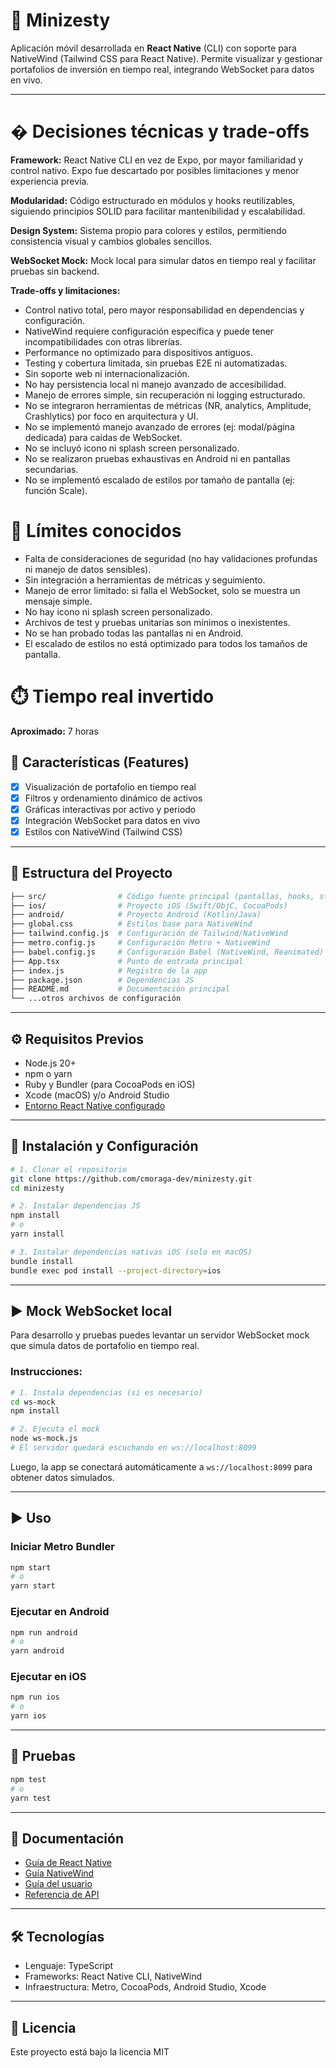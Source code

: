 # 📌 Minizesty

Aplicación móvil desarrollada en **React Native** (CLI) con soporte para NativeWind (Tailwind CSS para React Native). Permite visualizar y gestionar portafolios de inversión en tiempo real, integrando WebSocket para datos en vivo.

---
# � Decisiones técnicas y trade-offs

**Framework:** React Native CLI en vez de Expo, por mayor familiaridad y control nativo. Expo fue descartado por posibles limitaciones y menor experiencia previa.

**Modularidad:** Código estructurado en módulos y hooks reutilizables, siguiendo principios SOLID para facilitar mantenibilidad y escalabilidad.

**Design System:** Sistema propio para colores y estilos, permitiendo consistencia visual y cambios globales sencillos.

**WebSocket Mock:** Mock local para simular datos en tiempo real y facilitar pruebas sin backend.

**Trade-offs y limitaciones:**
- Control nativo total, pero mayor responsabilidad en dependencias y configuración.
- NativeWind requiere configuración específica y puede tener incompatibilidades con otras librerías.
- Performance no optimizado para dispositivos antiguos.
- Testing y cobertura limitada, sin pruebas E2E ni automatizadas.
- Sin soporte web ni internacionalización.
- No hay persistencia local ni manejo avanzado de accesibilidad.
- Manejo de errores simple, sin recuperación ni logging estructurado.
- No se integraron herramientas de métricas (NR, analytics, Amplitude, Crashlytics) por foco en arquitectura y UI.
- No se implementó manejo avanzado de errores (ej: modal/página dedicada) para caídas de WebSocket.
- No se incluyó icono ni splash screen personalizado.
- No se realizaron pruebas exhaustivas en Android ni en pantallas secundarias.
- No se implementó escalado de estilos por tamaño de pantalla (ej: función Scale).

# 🚧 Límites conocidos

- Falta de consideraciones de seguridad (no hay validaciones profundas ni manejo de datos sensibles).
- Sin integración a herramientas de métricas y seguimiento.
- Manejo de error limitado: si falla el WebSocket, solo se muestra un mensaje simple.
- No hay icono ni splash screen personalizado.
- Archivos de test y pruebas unitarias son mínimos o inexistentes.
- No se han probado todas las pantallas ni en Android.
- El escalado de estilos no está optimizado para todos los tamaños de pantalla.

# ⏱️ Tiempo real invertido

**Aproximado:** 7 horas


## 🚀 Características (Features)
- [x] Visualización de portafolio en tiempo real
- [x] Filtros y ordenamiento dinámico de activos
- [x] Gráficas interactivas por activo y periodo
- [x] Integración WebSocket para datos en vivo
- [x] Estilos con NativeWind (Tailwind CSS)

---

## 📂 Estructura del Proyecto
```bash
├── src/                # Código fuente principal (pantallas, hooks, stores, utils)
├── ios/                # Proyecto iOS (Swift/ObjC, CocoaPods)
├── android/            # Proyecto Android (Kotlin/Java)
├── global.css          # Estilos base para NativeWind
├── tailwind.config.js  # Configuración de Tailwind/NativeWind
├── metro.config.js     # Configuración Metro + NativeWind
├── babel.config.js     # Configuración Babel (NativeWind, Reanimated)
├── App.tsx             # Punto de entrada principal
├── index.js            # Registro de la app
├── package.json        # Dependencias JS
├── README.md           # Documentación principal
└── ...otros archivos de configuración
```

---

## ⚙️ Requisitos Previos
- Node.js 20+
- npm o yarn
- Ruby y Bundler (para CocoaPods en iOS)
- Xcode (macOS) y/o Android Studio
- [Entorno React Native configurado](https://reactnative.dev/docs/environment-setup)

---

## 🔧 Instalación y Configuración

```bash
# 1. Clonar el repositorio
git clone https://github.com/cmoraga-dev/minizesty.git
cd minizesty

# 2. Instalar dependencias JS
npm install
# o
yarn install

# 3. Instalar dependencias nativas iOS (solo en macOS)
bundle install
bundle exec pod install --project-directory=ios
```

---


## ▶️ Mock WebSocket local

Para desarrollo y pruebas puedes levantar un servidor WebSocket mock que simula datos de portafolio en tiempo real.

### Instrucciones:

```bash
# 1. Instala dependencias (si es necesario)
cd ws-mock
npm install

# 2. Ejecuta el mock
node ws-mock.js
# El servidor quedará escuchando en ws://localhost:8099
```

Luego, la app se conectará automáticamente a `ws://localhost:8099` para obtener datos simulados.

---

## ▶️ Uso

### Iniciar Metro Bundler
```bash
npm start
# o
yarn start
```

### Ejecutar en Android
```bash
npm run android
# o
yarn android
```

### Ejecutar en iOS
```bash
npm run ios
# o
yarn ios
```

---

## 🧪 Pruebas

```bash
npm test
# o
yarn test
```

---

## 📖 Documentación

- [Guía de React Native](https://reactnative.dev/docs/getting-started)
- [Guía NativeWind](https://www.nativewind.dev/quick-starts/react-native)
- [Guía del usuario](docs/user_guide.md)  
- [Referencia de API](docs/api_reference.md)  

---

## 🛠️ Tecnologías

- Lenguaje: TypeScript
- Frameworks: React Native CLI, NativeWind
- Infraestructura: Metro, CocoaPods, Android Studio, Xcode

---


## 📜 Licencia

Este proyecto está bajo la licencia MIT
